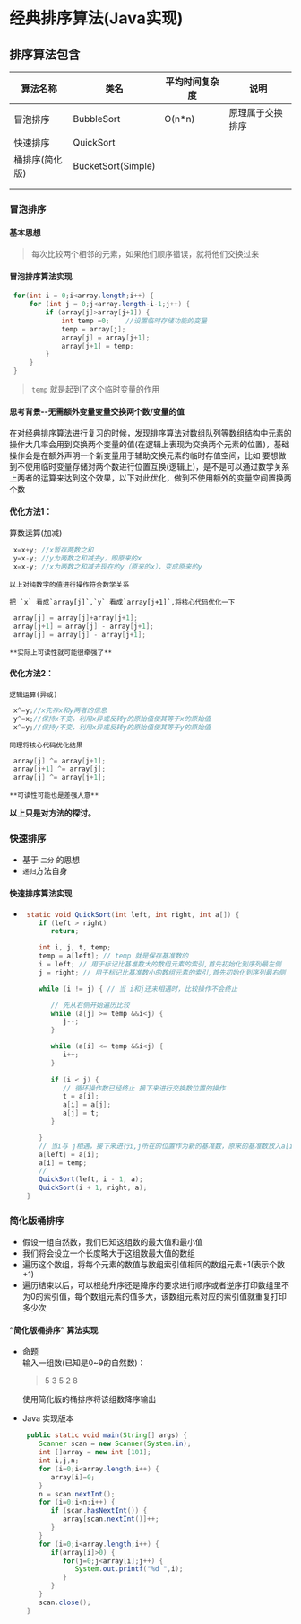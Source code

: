 # 经典排序算法(Java实现)

## 排序算法包含
|算法名称|类名|平均时间复杂度|说明|
-|-|-|-
|冒泡排序|BubbleSort|O(n*n)|原理属于交换排序|
|快速排序|QuickSort||
|桶排序(简化版)|BucketSort(Simple)||
||||
||||

### 冒泡排序
#### 基本思想
   > 每次比较两个相邻的元素，如果他们顺序错误，就将他们交换过来

#### 冒泡排序算法实现  
   ```java
    for(int i = 0;i<array.length;i++) {
		for (int j = 0;j<array.length-i-1;j++) {
			if (array[j]>array[j+1]) {
                int temp =0;    //设置临时存储功能的变量
				temp = array[j];
				array[j] = array[j+1];
				array[j+1] = temp;
			}
		}
	}
```  
   > `temp` 就是起到了这个临时变量的作用

#### 思考背景--无需额外变量变量交换两个数/变量的值
在对经典排序算法进行复习的时候，发现排序算法对数组队列等数组结构中元素的操作大几率会用到交换两个变量的值(在逻辑上表现为交换两个元素的位置)，基础操作会是在额外声明一个新变量用于辅助交换元素的临时存值空间，比如
要想做到不使用临时变量存储对两个数进行位置互换(逻辑上)，是不是可以通过数学关系上两者的运算来达到这个效果，以下对此优化，做到不使用额外的变量空间置换两个数

#### 优化方法1：   
   算数运算(加减)
   ```java
    x=x+y; //x暂存两数之和
    y=x-y; //y为两数之和减去y，即原来的x
    x=x-y; //x为两数之和减去现在的y（原来的x），变成原来的y
   ```  
    以上对纯数字的值进行操作符合数学关系

    把 `x` 看成`array[j]`,`y` 看成`array[j+1]`,将核心代码优化一下
   ```java
    array[j] = array[j]+array[j+1];
    array[j+1] = array[j] - array[j+1];
    array[j] = array[j] - array[j+1];
   ```
    **实际上可读性就可能很牵强了**
#### 优化方法2：
    逻辑运算(异或)
   ```java
    x^=y;//x先存x和y两者的信息
    y^=x;//保持x不变，利用x异或反转y的原始值使其等于x的原始值
    x^=y;//保持y不变，利用x异或反转y的原始值使其等于y的原始值
   ```
    同理将核心代码优化结果
   ```java
    array[j] ^= array[j+1];
    array[j+1] ^= array[j];
    array[j] ^= array[j+1];
   ```
    **可读性可能也是差强人意**

**以上只是对方法的探讨。**


### 快速排序
  + 基于 `二分` 的思想
  + `递归`方法自身

#### 快速排序算法实现
   + ```java
      static void QuickSort(int left, int right, int a[]) {
         if (left > right)
            return;

         int i, j, t, temp;
         temp = a[left]; // temp 就是保存基准数的
         i = left; // 用于标记比基准数大的数组元素的索引,首先初始化到序列最左侧
         j = right; // 用于标记比基准数小的数组元素的索引,首先初始化到序列最右侧

         while (i != j) { // 当 i和j还未相遇时，比较操作不会终止

            // 先从右侧开始遍历比较
            while (a[j] >= temp &&i<j) {
               j--;
            }

            while (a[i] <= temp &&i<j) {
               i++;
            }
            
            if (i < j) {
               // 循环操作数已经终止 接下来进行交换数位置的操作
               t = a[i];
               a[i] = a[j];
               a[j] = t;
            }

         }
         // 当i与 j相遇，接下来进行i,j所在的位置作为新的基准数，原来的基准数放入a[i]的位置(基准数归位)
         a[left] = a[i];
         a[i] = temp;
         //
         QuickSort(left, i - 1, a);
         QuickSort(i + 1, right, a);
      }
     ```
  
### 简化版桶排序
  + 假设一组自然数，我们已知这组数的最大值和最小值
  + 我们将会设立一个长度略大于这组数最大值的数组
  + 遍历这个数组，将每个元素的数值与数组索引值相同的数组元素+1(表示个数+1)
  + 遍历结束以后，可以根绝升序还是降序的要求进行顺序或者逆序打印数组里不为0的索引值，每个数组元素的值多大，该数组元素对应的索引值就重复打印多少次

#### “简化版桶排序” 算法实现   
   + 命题  
     输入一组数(已知是0~9的自然数)：  
        > 5 3 5 2 8   

     使用简化版的桶排序将该组数降序输出
   + Java 实现版本  
     ```java
      public static void main(String[] args) {
         Scanner scan = new Scanner(System.in);
         int []array = new int [101];
         int i,j,n;
         for (i=0;i<array.length;i++) {
            array[i]=0;
         }
         n = scan.nextInt();
         for (i=0;i<n;i++) {
            if (scan.hasNextInt()) {
               array[scan.nextInt()]++;
            }
         }
         for (i=0;i<array.length;i++) {
            if(array[i]>0) {
               for(j=0;j<array[i];j++) {
                  System.out.printf("%d ",i);
               }
            }
         }
         scan.close();
      }
     ```  
